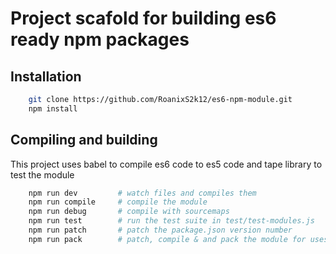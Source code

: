 # Project scafold for building es6 ready npm packages #

## Installation ##

```bash
    git clone https://github.com/RoanixS2k12/es6-npm-module.git
    npm install
```

## Compiling and building

This project uses babel to compile es6 code to es5 code and tape library to test the module

```bash
    npm run dev         # watch files and compiles them
    npm run compile     # compile the module
    npm run debug       # compile with sourcemaps
    npm run test        # run the test suite in test/test-modules.js
    npm run patch       # patch the package.json version number
    npm run pack        # patch, compile & and pack the module for uses elsewhere
```
